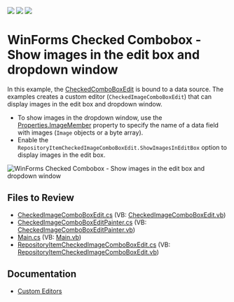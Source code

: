 <!-- default badges list -->
![](https://img.shields.io/endpoint?url=https://codecentral.devexpress.com/api/v1/VersionRange/128622424/13.1.4%2B)
[![](https://img.shields.io/badge/Open_in_DevExpress_Support_Center-FF7200?style=flat-square&logo=DevExpress&logoColor=white)](https://supportcenter.devexpress.com/ticket/details/E2804)
[![](https://img.shields.io/badge/📖_How_to_use_DevExpress_Examples-e9f6fc?style=flat-square)](https://docs.devexpress.com/GeneralInformation/403183)
<!-- default badges end -->

# WinForms Checked Combobox - Show images in the edit box and dropdown window

In this example, the [CheckedComboBoxEdit](https://docs.devexpress.com/WindowsForms/DevExpress.XtraEditors.CheckedComboBoxEdit) is bound to a data source. The examples creates a custom editor (`CheckedImageComboBoxEdit`) that can display images in the edit box and dropdown window.

* To show images in the dropdown window, use the [Properties.ImageMember](https://docs.devexpress.com/WindowsForms/DevExpress.XtraEditors.BaseImageListBoxControl.ImageMember) property to specify the name of a data field with images (`Image` objects or a byte array).
* Enable the `RepositoryItemCheckedImageComboBoxEdit.ShowImagesInEditBox` option to display images in the edit box.

![WinForms Checked Combobox - Show images in the edit box and dropdown window](https://github.com/DevExpress-Examples/how-to-show-images-in-the-checkedcomboboxedit-edit-box-and-its-dropdown-window-e2804/blob/13.1.4%2B/media/winforms-checked-combobox-with-images.png)


## Files to Review

* [CheckedImageComboBoxEdit.cs](./CS/WindowsApplication3/CheckedImageComboBoxEdit.cs) (VB: [CheckedImageComboBoxEdit.vb](./VB/WindowsApplication3/CheckedImageComboBoxEdit.vb))
* [CheckedImageComboBoxEditPainter.cs](./CS/WindowsApplication3/CheckedImageComboBoxEditPainter.cs) (VB: [CheckedImageComboBoxEditPainter.vb](./VB/WindowsApplication3/CheckedImageComboBoxEditPainter.vb))
* [Main.cs](./CS/WindowsApplication3/Main.cs) (VB: [Main.vb](./VB/WindowsApplication3/Main.vb))
* [RepositoryItemCheckedImageComboBoxEdit.cs](./CS/WindowsApplication3/RepositoryItemCheckedImageComboBoxEdit.cs) (VB: [RepositoryItemCheckedImageComboBoxEdit.vb](./VB/WindowsApplication3/RepositoryItemCheckedImageComboBoxEdit.vb))


## Documentation

* [Custom Editors](https://docs.devexpress.com/WindowsForms/4716/controls-and-libraries/editors-and-simple-controls/common-editor-features-and-concepts/custom-editors)
